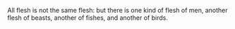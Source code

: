All flesh is not the same flesh: but there is one kind of flesh of men, another flesh of beasts, another of fishes, and another of birds.
